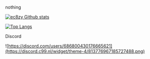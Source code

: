 nothing

[![ec8zy Github stats](https://github-readme-stats.vercel.app/api?username=ect8zy&theme=cobalt)](https://github.com/anuraghazra/github-readme-stats)

[![Top Langs](https://github-readme-stats.vercel.app/api/top-langs/?username=ect8zy&theme=cobalt)](https://github.com/anuraghazra/github-readme-stats)

Discord
 
 
 ![https://discord.com/users/686800430176665621](https://discord.c99.nl/widget/theme-4/813776967185727488.png)

